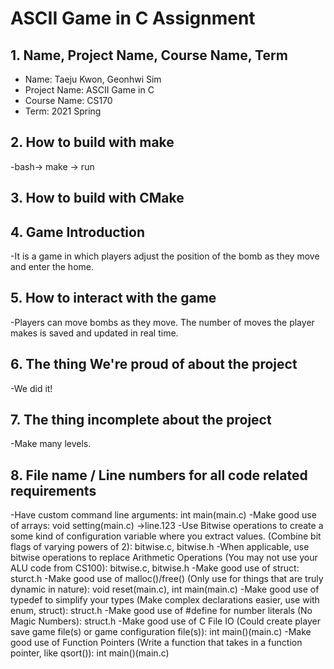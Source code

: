 # **ASCII Game in C Assignment**

## 1. Name, Project Name, Course Name, Term

- Name: Taeju Kwon, Geonhwi Sim
- Project Name: ASCII Game in C
- Course Name: CS170
- Term: 2021 Spring

## 2. How to build with make
-bash-> make -> run
## 3. How to build with CMake

## 4. Game Introduction
-It is a game in which players adjust the position of the bomb as they move and enter the home.	
## 5. How to interact with the game
 -Players can move bombs as they move. The number of moves the player makes is saved and updated in real time.
## 6. The thing We're proud of about the project
 -We did it!
## 7. The thing incomplete about the project
 -Make many levels.
## 8. File name / Line numbers for all code related requirements
 -Have custom command line arguments: int main(main.c)
 -Make good use of arrays: void setting(main.c) ->line.123
 -Use Bitwise operations to create a some kind of configuration variable where you extract values. (Combine bit flags of varying powers of 2): bitwise.c, bitwise.h
 -When applicable, use bitwise operations to replace Arithmetic Operations (You may not use your ALU code from CS100): bitwise.c, bitwise.h
 -Make good use of struct: sturct.h
 -Make good use of malloc()/free() (Only use for things that are truly dynamic in nature): void reset(main.c), int main(main.c)
 -Make good use of typedef to simplify your types (Make complex declarations easier, use with enum, struct): struct.h
 -Make good use of #define for number literals (No Magic Numbers): struct.h
 -Make good use of C File IO (Could create player save game file(s) or game configuration file(s)): int main()(main.c)
 -Make good use of Function Pointers (Write a function that takes in a function pointer, like qsort()): int main()(main.c)

